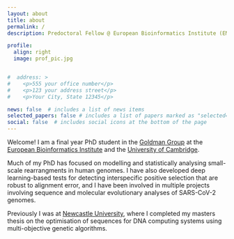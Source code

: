 ```yaml
---
layout: about
title: about
permalink: /
description: Predoctoral Fellow @ European Bioinformatics Institute (EMBL-EBI) <br /> <i class='fa fa-map-marker-alt'></i> Cambridge, United Kingdom

profile:
  align: right
  image: prof_pic.jpg


#  address: >
#    <p>555 your office number</p>
#    <p>123 your address street</p>
#    <p>Your City, State 12345</p>

news: false  # includes a list of news items
selected_papers: false # includes a list of papers marked as "selected={true}"
social: false  # includes social icons at the bottom of the page
---
```



Welcome! I am a final year PhD student in the <a href="https://www.ebi.ac.uk/research/goldman">Goldman Group</a> at the <a href="https://www.ebi.ac.uk/">European Bioinformatics Institute</a> and the <a href="https://www.cam.ac.uk/">University of Cambridge</a>.

Much of my PhD has focused on modelling and statistically analysing small-scale rearrangments in human genomes. I have also developed deep learning-based tests for detecting interspecific positive selection that are robust to alignment error, and I have been involved in multiple projects involving sequence and molecular evolutionary analyses of SARS-CoV-2 genomes.

Previously I was at <a href="https://www.ncl.ac.uk/computing/">Newcastle University</a>, where I completed my masters thesis on the optimisation of sequences for DNA computing systems using multi-objective genetic algorithms.
